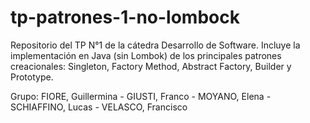 # tp-patrones-1-no-lombock
Repositorio del TP N°1 de la cátedra Desarrollo de Software. Incluye la implementación en Java (sin Lombok) de los principales patrones creacionales: Singleton, Factory Method, Abstract Factory, Builder y Prototype.

Grupo: FIORE, Guillermina - GIUSTI, Franco - MOYANO, Elena - SCHIAFFINO, Lucas - VELASCO, Francisco
